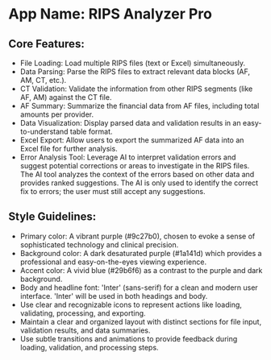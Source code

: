 # **App Name**: RIPS Analyzer Pro

## Core Features:

- File Loading: Load multiple RIPS files (text or Excel) simultaneously.
- Data Parsing: Parse the RIPS files to extract relevant data blocks (AF, AM, CT, etc.).
- CT Validation: Validate the information from other RIPS segments (like AF, AM) against the CT file.
- AF Summary: Summarize the financial data from AF files, including total amounts per provider.
- Data Visualization: Display parsed data and validation results in an easy-to-understand table format.
- Excel Export: Allow users to export the summarized AF data into an Excel file for further analysis.
- Error Analysis Tool: Leverage AI to interpret validation errors and suggest potential corrections or areas to investigate in the RIPS files. The AI tool analyzes the context of the errors based on other data and provides ranked suggestions. The AI is only used to identify the correct fix to errors; the user must still accept any suggestions.

## Style Guidelines:

- Primary color: A vibrant purple (#9c27b0), chosen to evoke a sense of sophisticated technology and clinical precision.
- Background color: A dark desaturated purple (#1a141d) which provides a professional and easy-on-the-eyes viewing experience.
- Accent color: A vivid blue (#29b6f6) as a contrast to the purple and dark background.
- Body and headline font: 'Inter' (sans-serif) for a clean and modern user interface. 'Inter' will be used in both headings and body.
- Use clear and recognizable icons to represent actions like loading, validating, processing, and exporting.
- Maintain a clear and organized layout with distinct sections for file input, validation results, and data summaries.
- Use subtle transitions and animations to provide feedback during loading, validation, and processing steps.